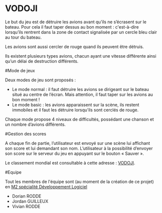 VODOJI
======

Le but du jeu est de détruire les avions avant qu’ils ne s’écrasent sur le bateau. Pour cela il faut taper dessus au bon moment : c'est-à-dire lorsqu’ils rentrent dans la zone de contact signalisée par un cercle bleu clair au tour du bateau. 

Les avions sont aussi cercler de rouge quand ils peuvent être détruis.

Ils existent plusieurs types avions, chacun ayant une vitesse différente ainsi qu’un délai de destruction différents.

#Mode de jeux

Deux modes de jeu sont proposés :

* Le mode normal : il faut détruire les avions se dirigeant sur le bateau situé au centre de l’écran. Mais attention, il faut taper sur les avions au bon moment !
* Le mode basic : les avions apparaissent sur la scène, ils restent immobiles et il faut les détruire lorsqu’ils sont cerclés de rouge.
	

Chaque mode propose 4 niveaux de difficultés, possédant une chanson et un nombre d’avions différents.

#Gestion des scores

A chaque fin de partie, l’utilisateur est envoyé sur une scène lui affichant son score et lui demandant son nom.
L’utilisateur à la possibilité d’envoyer son score sur le serveur du jeu en appuyant sur le bouton « Sauver ». 

Le classement mondial est consultable à cette adresse : [VODOJI](http://vodoji.roddev.info).

#Equipe

Tout les membres de l'équipe sont (au moment de la création de ce projet) en [M2 spécialité Développement Logiciel](http://www.master-developpement-logiciel.fr/master-2)

* Dorian RODDE
* Jordan GUILLEUX
* Vivian RODDE
